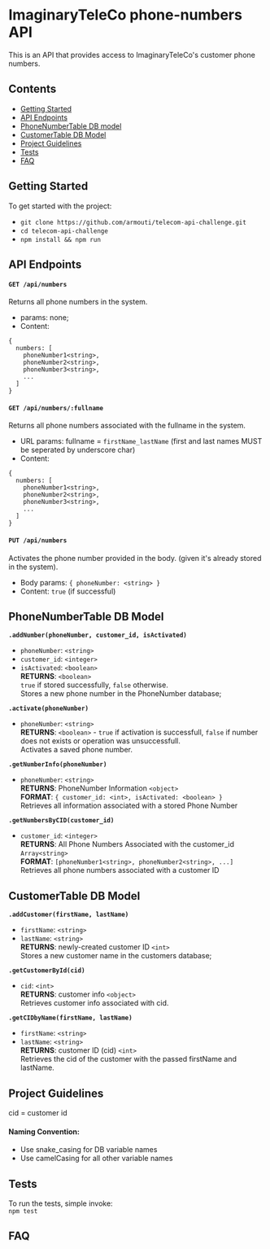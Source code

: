 # ImaginaryTeleCo phone-numbers API
This is an API that provides access to ImaginaryTeleCo's customer phone numbers.  

## Contents
- [Getting Started](#getting-started)
- [API Endpoints](#api-endpoints)
- [PhoneNumberTable DB model](#phonenumber-db-model)
- [CustomerTable DB Model](#customertable-db=model)
- [Project Guidelines](#project-guidelines)
- [Tests](#tests)
- [FAQ](#faq)

## Getting Started

To get started with the project:
- `git clone https://github.com/armouti/telecom-api-challenge.git`
- `cd telecom-api-challenge`
- `npm install && npm run`  

## API Endpoints

#### `GET /api/numbers`  
Returns all phone numbers in the system.  
- params: none;  
- Content:  
```
{ 
  numbers: [
    phoneNumber1<string>, 
    phoneNumber2<string>,
    phoneNumber3<string>,
    ...
  ]
}
```  

#### `GET /api/numbers/:fullname`  
Returns all phone numbers associated with the fullname in the system.
- URL params: fullname = `firstName_lastName` (first and last names MUST be seperated by underscore char)
- Content:
```
{ 
  numbers: [
    phoneNumber1<string>, 
    phoneNumber2<string>,
    phoneNumber3<string>,
    ...
  ]
}
```  

#### `PUT /api/numbers`  
Activates the phone number provided in the body.
(given it's already stored in the system).
- Body params: `{ phoneNumber: <string> }`
- Content: `true` (if successful)

## PhoneNumberTable DB Model
  
**`.addNumber(phoneNumber, customer_id, isActivated)`**  
  -  `phoneNumber`: `<string>`
  -  `customer_id`: `<integer>`
  -  `isActivated`: `<boolean>`  
**RETURNS**: `<boolean>`  
`true` if stored successfully, `false` otherwise.  
Stores a new phone number in the PhoneNumber database;  

**`.activate(phoneNumber)`**  
  -  `phoneNumber`: `<string>`  
**RETURNS**: `<boolean>` - `true` if activation is successfull, `false` if number does not exists or operation was unsuccessfull.  
Activates a saved phone number.  

**`.getNumberInfo(phoneNumber)`**  
  -  `phoneNumber`: `<string>`  
**RETURNS**: PhoneNumber Information `<object>`  
**FORMAT**: `{ customer_id: <int>, isActivated: <boolean> }`  
Retrieves all information associated with a stored Phone Number  

**`.getNumbersByCID(customer_id)`**  
  -  `customer_id`: `<integer>`  
**RETURNS**: All Phone Numbers Associated with the customer_id `Array<string>`  
**FORMAT**: `[phoneNumber1<string>, phoneNumber2<string>, ...]`  
Retrieves all phone numbers associated with a customer ID  

## CustomerTable DB Model
**`.addCustomer(firstName, lastName)`**  
  -  `firstName`: `<string>`
  -  `lastName`: `<string>`  
**RETURNS**: newly-created customer ID `<int>`  
Stores a new customer name in the customers database;  

**`.getCustomerById(cid)`**  
  -  `cid`: `<int>`  
**RETURNS**: customer info `<object>`  
Retrieves customer info associated with cid.  

**`.getCIDbyName(firstName, lastName)`**  
  -  `firstName`: `<string>`
  -  `lastName`: `<string>`  
**RETURNS**: customer ID (cid) `<int>`  
Retrieves the cid of the customer with the passed firstName and lastName.  

## Project Guidelines
cid = customer id
#### Naming Convention:
- Use snake_casing for DB variable names
- Use camelCasing for all other variable names

## Tests
To run the tests, simple invoke:  
`npm test`  

## FAQ